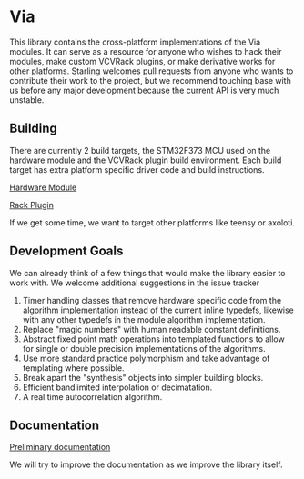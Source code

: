 # Via

This library contains the cross-platform implementations of the Via modules. It can serve as a resource for anyone who wishes to hack their modules, make custom VCVRack plugins, or make derivative works for other platforms. Starling welcomes pull requests from anyone who wants to contribute their work to the project, but we recommend touching base with us before any major development because the current API is very much unstable.

## Building

There are currently 2 build targets, the STM32F373 MCU used on the hardware module and the VCVRack plugin build environment. Each build target has extra platform specific driver code and build instructions.

[Hardware Module](https://github.com/starlingcode/via_hardware_executables)

[Rack Plugin](https://github.com/starlingcode/via-for-rack)

If we get some time, we want to target other platforms like teensy or axoloti.

## Development Goals

We can already think of a few things that would make the library easier to work with. We welcome additional suggestions in the issue tracker

1. Timer handling classes that remove hardware specific code from the algorithm implementation instead of the current inline typedefs, likewise with any other typedefs in the module algorithm implementation.
1. Replace "magic numbers" with human readable constant definitions.
1. Abstract fixed point math operations into templated functions to allow for single or double precision implementations of the algorithms.
1. Use more standard practice polymorphism and take advantage of templating where possible.
1. Break apart the "synthesis" objects into simpler building blocks.
1. Efficient bandlimited interpolation or decimatation.
1. A real time autocorrelation algorithm.

## Documentation

[Preliminary documentation](https://starling.space/website/static/img/via_library_documentation/index.html)

We will try to improve the documentation as we improve the library itself.
